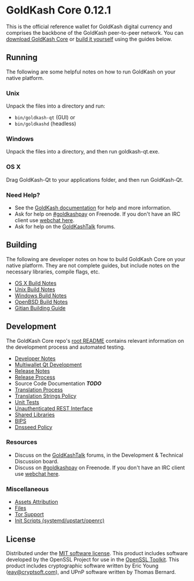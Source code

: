 GoldKash Core 0.12.1
=====================

This is the official reference wallet for GoldKash digital currency and comprises the backbone of the GoldKash peer-to-peer network. You can [download GoldKash Core](https://www.goldkash.org/downloads/) or [build it yourself](#building) using the guides below.

Running
---------------------
The following are some helpful notes on how to run GoldKash on your native platform.

### Unix

Unpack the files into a directory and run:

- `bin/goldkash-qt` (GUI) or
- `bin/goldkashd` (headless)

### Windows

Unpack the files into a directory, and then run goldkash-qt.exe.

### OS X

Drag GoldKash-Qt to your applications folder, and then run GoldKash-Qt.

### Need Help?

* See the [GoldKash documentation](https://goldkashpay.atlassian.net/wiki/display/DOC)
for help and more information.
* Ask for help on [#goldkashpay](http://webchat.freenode.net?channels=goldkashpay) on Freenode. If you don't have an IRC client use [webchat here](http://webchat.freenode.net?channels=goldkashpay).
* Ask for help on the [GoldKashTalk](https://goldkashtalk.org/) forums.

Building
---------------------
The following are developer notes on how to build GoldKash Core on your native platform. They are not complete guides, but include notes on the necessary libraries, compile flags, etc.

- [OS X Build Notes](build-osx.md)
- [Unix Build Notes](build-unix.md)
- [Windows Build Notes](build-windows.md)
- [OpenBSD Build Notes](build-openbsd.md)
- [Gitian Building Guide](gitian-building.md)

Development
---------------------
The GoldKash Core repo's [root README](/README.md) contains relevant information on the development process and automated testing.

- [Developer Notes](developer-notes.md)
- [Multiwallet Qt Development](multiwallet-qt.md)
- [Release Notes](release-notes.md)
- [Release Process](release-process.md)
- Source Code Documentation ***TODO***
- [Translation Process](translation_process.md)
- [Translation Strings Policy](translation_strings_policy.md)
- [Unit Tests](unit-tests.md)
- [Unauthenticated REST Interface](REST-interface.md)
- [Shared Libraries](shared-libraries.md)
- [BIPS](bips.md)
- [Dnsseed Policy](dnsseed-policy.md)

### Resources
* Discuss on the [GoldKashTalk](https://goldkashtalk.org/) forums, in the Development & Technical Discussion board.
* Discuss on [#goldkashpay](http://webchat.freenode.net/?channels=goldkashpay) on Freenode. If you don't have an IRC client use [webchat here](http://webchat.freenode.net/?channels=goldkashpay).

### Miscellaneous
- [Assets Attribution](assets-attribution.md)
- [Files](files.md)
- [Tor Support](tor.md)
- [Init Scripts (systemd/upstart/openrc)](init.md)

License
---------------------
Distributed under the [MIT software license](http://www.opensource.org/licenses/mit-license.php).
This product includes software developed by the OpenSSL Project for use in the [OpenSSL Toolkit](https://www.openssl.org/). This product includes
cryptographic software written by Eric Young ([eay@cryptsoft.com](mailto:eay@cryptsoft.com)), and UPnP software written by Thomas Bernard.
